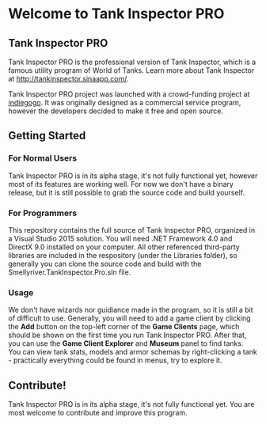 # Welcome to Tank Inspector PRO

## Tank Inspector PRO
Tank Inspector PRO is the professional version of Tank Inspector, which is a famous utility program of World of Tanks.
Learn more about Tank Inspector at http://tankinspector.sinaapp.com/.

Tank Inspector PRO project was launched with a crowd-funding project at [indiegogo]. It was originally designed as a commercial service program, however the developers decided to make it free and open source.

## Getting Started
### For Normal Users
Tank Inspector PRO is in its alpha stage, it's not fully functional yet, however most of its features are working well. For now we don't have a binary release, but it is still possible to grab the source code and build yourself.

### For Programmers
This repository contains the full source of Tank Inspector PRO, organized in a Visual Studio 2015 solution. You will need .NET Framework 4.0 and DirectX 9.0 installed on your computer. All other referenced third-party libraries are included in the respository (under the Libraries folder), so generally you can clone the source code and build with the Smellyriver.TankInspector.Pro.sln file.

### Usage
We don't have wizards nor guidiance made in the program, so it is still a bit of difficult to use. Generally, you will need to add a game client by clicking the **Add** button on the top-left corner of the **Game Clients** page, which should be shown on the first time you run Tank Inspector PRO. After that, you can use the **Game Client Explorer** and **Museum** panel to find tanks. You can view tank stats, models and armor schemas by right-clicking a tank - practically everything could be found in menus, try to explore it.

## Contribute!
Tank Inspector PRO is in its alpha stage, it's not fully functional yet. You are most welcome to contribute and improve this program.

[indiegogo]: https://www.indiegogo.com/projects/tank-inspector-pro/x/6706935
